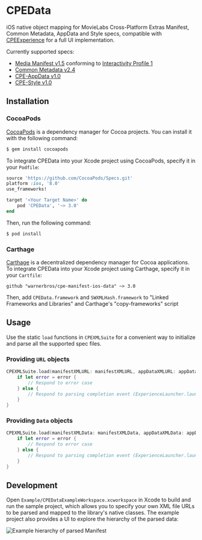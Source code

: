 # CPEData
iOS native object mapping for MovieLabs Cross-Platform Extras Manifest, Common Metadata, AppData and Style specs, compatible with [CPEExperience](https://github.com/warnerbros/cpe-manifest-ios-experience) for a full UI implementation.

Currently supported specs:
* [Media Manifest v1.5](http://www.movielabs.com/md/manifest) conforming to [Interactivity Profile 1](http://www.movielabs.com/cpe/profiles/)
* [Common Metadata v2.4](http://www.movielabs.com/md/md)
* [CPE-AppData v1.0](http://www.movielabs.com/cpe/appdata)
* [CPE-Style v1.0](http://www.movielabs.com/cpe/style)

## Installation

### CocoaPods

[CocoaPods](http://cocoapods.org) is a dependency manager for Cocoa projects. You can install it with the following command:

```bash
$ gem install cocoapods
```

To integrate CPEData into your Xcode project using CocoaPods, specify it in your `Podfile`:

```ruby
source 'https://github.com/CocoaPods/Specs.git'
platform :ios, '8.0'
use_frameworks!

target '<Your Target Name>' do
    pod 'CPEData', '~> 3.0'
end
```

Then, run the following command:

```bash
$ pod install
```

### Carthage
[Carthage](https://github.com/Carthage/Carthage) is a decentralized dependency manager for Cocoa applications.
To integrate CPEData into your Xcode project using Carthage, specify it in your `Cartfile`:

```
github "warnerbros/cpe-manifest-ios-data" ~> 3.0
```
Then, add `CPEData.framework` and `SWXMLHash.framework` to "Linked Frameworks and Libraries" and Carthage's "copy-frameworks" script 

## Usage

Use the static `load` functions in `CPEXMLSuite` for a convenient way to initialize and parse all the supported spec files.

### Providing `URL` objects
```swift
CPEXMLSuite.load(manifestXMLURL: manifestXMLURL, appDataXMLURL: appDataXMLURL, cpeStyleXMLURL: cpeStyleXMLURL) { (error) in
    if let error = error {
        // Respond to error case
    } else {
        // Respond to parsing completion event (ExperienceLauncher.launch)
    }
}
```

### Providing `Data` objects
```swift
CPEXMLSuite.load(manifestXMLData: manifestXMLData, appDataXMLData: appDataXMLData, cpeStyleXMLData: cpeStyleXMLData) { (error) in
    if let error = error {
        // Respond to error case
    } else {
        // Respond to parsing completion event (ExperienceLauncher.launch)
    }
}
```

## Development

Open `Example/CPEDataExampleWorkspace.xcworkspace` in Xcode to build and run the sample project, which allows you to specify your own XML file URLs to be parsed and mapped to the library's native classes. The example project also provides a UI to explore the hierarchy of the parsed data:

![Example hierarchy of parsed Manifest](https://raw.githubusercontent.com/warnerbros/cpe-manifest-ios-data/assets/example_hierarchy.png)
